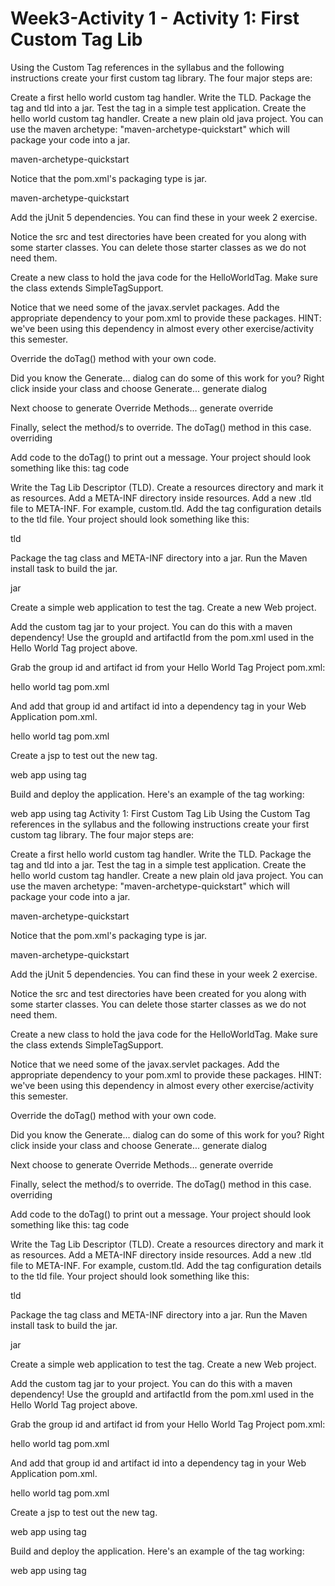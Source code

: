 # Week3-Activity 1 - Activity 1: First Custom Tag Lib
Using the Custom Tag references in the syllabus and the following instructions create your first custom tag library. The four major steps are:

Create a first hello world custom tag handler.
Write the TLD.
Package the tag and tld into a jar.
Test the tag in a simple test application.
Create the hello world custom tag handler.
Create a new plain old java project. You can use the maven archetype: "maven-archetype-quickstart" which will package your code into a jar.

maven-archetype-quickstart

Notice that the pom.xml's packaging type is jar.

maven-archetype-quickstart

Add the jUnit 5 dependencies. You can find these in your week 2 exercise.

Notice the src and test directories have been created for you along with some starter classes. You can delete those starter classes as we do not need them.

Create a new class to hold the java code for the HelloWorldTag. Make sure the class extends SimpleTagSupport.

Notice that we need some of the javax.servlet packages. Add the appropriate dependency to your pom.xml to provide these packages. HINT: we've been using this dependency in almost every other exercise/activity this semester.

Override the doTag() method with your own code.

Did you know the Generate... dialog can do some of this work for you? Right click inside your class and choose Generate...
generate dialog

Next choose to generate Override Methods...
generate override

Finally, select the method/s to override. The doTag() method in this case.
overriding

Add code to the doTag() to print out a message. Your project should look something like this: tag code

Write the Tag Lib Descriptor (TLD).
Create a resources directory and mark it as resources.
Add a META-INF directory inside resources.
Add a new .tld file to META-INF. For example, custom.tld.
Add the tag configuration details to the tld file.
Your project should look something like this:

tld

Package the tag class and META-INF directory into a jar.
Run the Maven install task to build the jar.

jar

Create a simple web application to test the tag.
Create a new Web project.

Add the custom tag jar to your project. You can do this with a maven dependency! Use the groupId and artifactId from the pom.xml used in the Hello World Tag project above.

Grab the group id and artifact id from your Hello World Tag Project pom.xml:

hello world tag pom.xml

And add that group id and artifact id into a dependency tag in your Web Application pom.xml.

hello world tag pom.xml

Create a jsp to test out the new tag.

web app using tag

Build and deploy the application. Here's an example of the tag working:

web app using tag
Activity 1: First Custom Tag Lib
Using the Custom Tag references in the syllabus and the following instructions create your first custom tag library. The four major steps are:

Create a first hello world custom tag handler.
Write the TLD.
Package the tag and tld into a jar.
Test the tag in a simple test application.
Create the hello world custom tag handler.
Create a new plain old java project. You can use the maven archetype: "maven-archetype-quickstart" which will package your code into a jar.

maven-archetype-quickstart

Notice that the pom.xml's packaging type is jar.

maven-archetype-quickstart

Add the jUnit 5 dependencies. You can find these in your week 2 exercise.

Notice the src and test directories have been created for you along with some starter classes. You can delete those starter classes as we do not need them.

Create a new class to hold the java code for the HelloWorldTag. Make sure the class extends SimpleTagSupport.

Notice that we need some of the javax.servlet packages. Add the appropriate dependency to your pom.xml to provide these packages. HINT: we've been using this dependency in almost every other exercise/activity this semester.

Override the doTag() method with your own code.

Did you know the Generate... dialog can do some of this work for you? Right click inside your class and choose Generate...
generate dialog

Next choose to generate Override Methods...
generate override

Finally, select the method/s to override. The doTag() method in this case.
overriding

Add code to the doTag() to print out a message. Your project should look something like this: tag code

Write the Tag Lib Descriptor (TLD).
Create a resources directory and mark it as resources.
Add a META-INF directory inside resources.
Add a new .tld file to META-INF. For example, custom.tld.
Add the tag configuration details to the tld file.
Your project should look something like this:

tld

Package the tag class and META-INF directory into a jar.
Run the Maven install task to build the jar.

jar

Create a simple web application to test the tag.
Create a new Web project.

Add the custom tag jar to your project. You can do this with a maven dependency! Use the groupId and artifactId from the pom.xml used in the Hello World Tag project above.

Grab the group id and artifact id from your Hello World Tag Project pom.xml:

hello world tag pom.xml

And add that group id and artifact id into a dependency tag in your Web Application pom.xml.

hello world tag pom.xml

Create a jsp to test out the new tag.

web app using tag

Build and deploy the application. Here's an example of the tag working:

web app using tag
